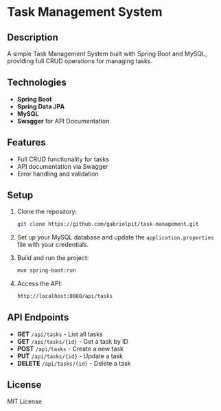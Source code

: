 # **Task Management System**

## **Description**

A simple Task Management System built with Spring Boot and MySQL, providing full CRUD operations for managing tasks.

## **Technologies**

- **Spring Boot**  
- **Spring Data JPA**  
- **MySQL**  
- **Swagger** for API Documentation  

## **Features**

- Full CRUD functionality for tasks  
- API documentation via Swagger  
- Error handling and validation  

## **Setup**

1. Clone the repository:  

   ```bash
   git clone https://github.com/gabrielpit/task-management.git
   ```

2. Set up your MySQL database and update the `application.properties` file with your credentials.  

3. Build and run the project:  

   ```bash
   mvn spring-boot:run
   ```

4. Access the API:  

   ```bash
   http://localhost:8080/api/tasks
   ```

## **API Endpoints**

- **GET** `/api/tasks` - List all tasks  
- **GET** `/api/tasks/{id}` - Get a task by ID  
- **POST** `/api/tasks` - Create a new task  
- **PUT** `/api/tasks/{id}` - Update a task  
- **DELETE** `/api/tasks/{id}` - Delete a task  

## **License**

MIT License
